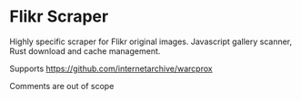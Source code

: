 Flikr Scraper
==

Highly specific scraper for Flikr original images.
Javascript gallery scanner, Rust download and cache management.

Supports https://github.com/internetarchive/warcprox

Comments are out of scope

